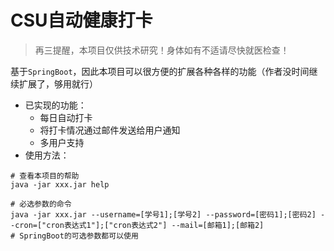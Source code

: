 # CSU自动健康打卡

> 再三提醒，本项目仅供技术研究！身体如有不适请尽快就医检查！

基于`SpringBoot`，因此本项目可以很方便的扩展各种各样的功能（作者没时间继续扩展了，够用就行）

+ 已实现的功能：
  + 每日自动打卡
  + 将打卡情况通过邮件发送给用户通知
  + 多用户支持
+ 使用方法：

```shell
# 查看本项目的帮助
java -jar xxx.jar help

# 必选参数的命令
java -jar xxx.jar --username=[学号1];[学号2] --password=[密码1];[密码2] --cron=["cron表达式1"];["cron表达式2"] --mail=[邮箱1];[邮箱2]
# SpringBoot的可选参数都可以使用
```



